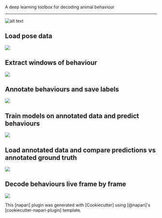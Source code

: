 <!-- This file is a placeholder for customizing description of your plugin 
on the napari hub if you wish. The readme file will be used by default if
you wish not to do any customization for the napari hub listing.

If you need some help writing a good description, check out our 
[guide](https://github.com/chanzuckerberg/napari-hub/wiki/Writing-the-Perfect-Description-for-your-Plugin)
-->
A deep learning toolbox for decoding animal behaviour

----------------------------------


![alt text](https://github.com/pnm4sfix/PoseR/blob/add-functionality/docs/logo.png?raw=true)

## Load pose data

![](https://github.com/pnm4sfix/PoseR/blob/add-functionality/docs/LoadData2.gif?raw=true)

## Extract windows of behaviour

![](https://github.com/pnm4sfix/PoseR/blob/add-functionality/docs/ExtractBehaviours2.gif?raw=true)

## Annotate behaviours and save labels

![](https://github.com/pnm4sfix/PoseR/blob/add-functionality/docs/AnnotateBehaviours2.gif?raw=true)

## Train models on annotated data and predict behaviours

![](https://github.com/pnm4sfix/PoseR/blob/add-functionality/docs/PredictBehaviours2.gif?raw=true)

## Load annotated data and compare predictions vs annotated ground truth

![](https://github.com/pnm4sfix/PoseR/blob/add-functionality/docs/ComparePredictionsVsGroundT2.gif?raw=true)

## Decode behaviours live frame by frame

![](https://github.com/pnm4sfix/PoseR/blob/add-functionality/docs/LiveDecode2.gif?raw=true)

This [napari] plugin was generated with [Cookiecutter] using [@napari]'s [cookiecutter-napari-plugin] template.


